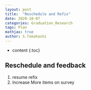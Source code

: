 ```yaml
---
layout: post
title:  "Reschedule and Refix"
date: 2020-10-07
categories: Graduation_Research
tags: Plan
mathjax: true
author: S.Takahashi
---
```


* content
{:toc}

## Reschedule and feedback

1. resume refix
2. Increase More items on survey